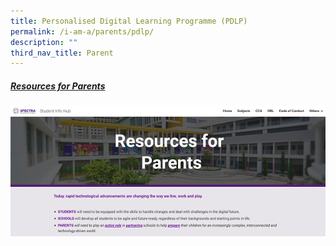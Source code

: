 ```yaml
---
title: Personalised Digital Learning Programme (PDLP)
permalink: /i-am-a/parents/pdlp/
description: ""
third_nav_title: Parent
---
```

##### [Resources for Parents](https://sites.google.com/moe.edu.sg/spectra-student-info-hub/others/pld/resources-for-parents)

<a target="new" href="https://sites.google.com/moe.edu.sg/spectra-student-info-hub/others/pld/resources-for-parents"><img style="width:600px" src="/images/resources%20for%20parents.png"></a>